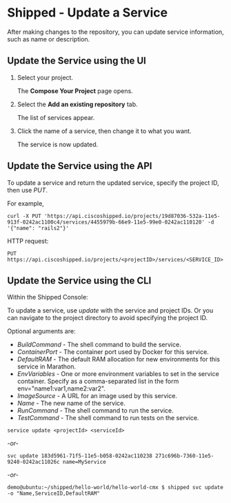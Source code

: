 # Shipped - Update a Service

After making changes to the repository, you can update service information, such as name or description.




## Update the Service using the UI

1. Select your project.

	The **Compose Your Project** page opens.

2. Select the **Add an existing repository** tab.

	The list of services appear.

3. Click the name of a service, then change it to what you want.

	The service is now updated.




## Update the Service using the API

To update a service and return the updated service, specify the project ID, then use *PUT*.

For example,

	curl -X PUT 'https://api.ciscoshipped.io/projects/19d87036-532a-11e5-913f-0242ac1100c4/services/4455979b-66e9-11e5-99e0-0242ac110120' -d '{"name": "rails2"}'

HTTP request:

	PUT https://api.ciscoshipped.io/projects/<projectID>/services/<SERVICE_ID>




## Update the Service using the CLI

Within the Shipped Console:

To update a service, use *update* with the service and project IDs. Or you can  navigate to the project directory to avoid specifying the project ID.

Optional arguments are:

- *BuildCommand* - The shell command to build the service.
- *ContainerPort* - The container port used by Docker for this service.
- *DefaultRAM* - The default RAM allocation for new environments for this service in Marathon.
- *EnvVariables* -  One or more environment variables to set in the service container.  Specify as a comma-separated list in the form env="name1:var1,name2:var2".
- *ImageSource* - A URL for an image used by this service. 
- *Name* - The new name of the service.
- *RunCommand* - The shell command to run the service.
- *TestCommand* - The shell command to run tests on the service.


<!-- inserted so the following renders correctly -->

	service update <projectId> <serviceId>

*-or-*

	svc update 183d5961-71f5-11e5-b058-0242ac110238 271c696b-7360-11e5-9240-0242ac11026c name=MyService

*-or-*   

	demo@ubuntu:~/shipped/hello-world/hello-world-cmx $ shipped svc update -o "Name,ServiceID,DefaultRAM"


